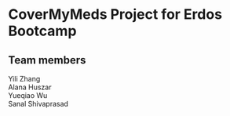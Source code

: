 # CoverMyMeds Project for Erdos Bootcamp

## Team members
Yili Zhang  
Alana Huszar  
Yueqiao Wu  
Sanal Shivaprasad  
